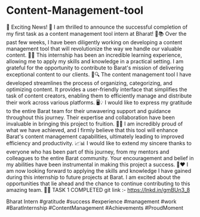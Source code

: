 # Content-Management-tool

🎉 Exciting News! 🎉
I am thrilled to announce the successful completion of my first task as a content management tool intern at Bharat! 🚀📚
Over the past few weeks, I have been diligently working on developing a content management tool that will revolutionize the way we handle our valuable content. 🌟💼
This internship has been an incredible learning experience, allowing me to apply my skills and knowledge in a practical setting. I am grateful for the opportunity to contribute to Barat's mission of delivering exceptional content to our clients. 🙌🔍
The content management tool I have developed streamlines the process of organizing, categorizing, and optimizing content. It provides a user-friendly interface that simplifies the task of content creators, enabling them to efficiently manage and distribute their work across various platforms. 🖥️💡
I would like to express my gratitude to the entire Barat team for their unwavering support and guidance throughout this journey. Their expertise and collaboration have been invaluable in bringing this project to fruition. 🤝👏
I am incredibly proud of what we have achieved, and I firmly believe that this tool will enhance Barat's content management capabilities, ultimately leading to improved efficiency and productivity. 📈📊
I would like to extend my sincere thanks to everyone who has been part of this journey, from my mentors and colleagues to the entire Barat community. Your encouragement and belief in my abilities have been instrumental in making this project a success. 🙏❤️
I am now looking forward to applying the skills and knowledge I have gained during this internship to future projects at Barat. I am excited about the opportunities that lie ahead and the chance to continue contributing to this amazing team. 🌟🚀 TASK 1 COMPLETED
git link :- https://lnkd.in/gmBUn3_8

Bharat Intern
#gratitude #success #experience #management #work
#BaratInternship #ContentManagement #Achievements #ProudMoment

